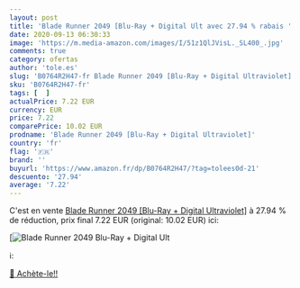 ```yaml
---
layout: post
title: 'Blade Runner 2049 [Blu-Ray + Digital Ult avec 27.94 % rabais '
date: 2020-09-13 06:30:33
image: 'https://m.media-amazon.com/images/I/51z1QlJVisL._SL400_.jpg'
comments: true
category: ofertas
author: 'tole.es'
slug: 'B0764R2H47-fr Blade Runner 2049 [Blu-Ray + Digital Ultraviolet]'
sku: 'B0764R2H47-fr'
tags: [  ]
actualPrice: 7.22 EUR
currency: EUR
price: 7.22
comparePrice: 10.02 EUR
prodname: 'Blade Runner 2049 [Blu-Ray + Digital Ultraviolet]'
country: 'fr'
flag: '🇫🇷'
brand: ''
buyurl: 'https://www.amazon.fr/dp/B0764R2H47/?tag=tolees0d-21'
descuento: '27.94'
average: '7.22'
---
```


C'est en vente [Blade Runner 2049 [Blu-Ray + Digital Ultraviolet]](https://www.amazon.fr/dp/B0764R2H47/?tag=tolees0d-21)  à  27.94 % de réduction, prix final  7.22 EUR (original: 10.02 EUR) ici:

[![Blade Runner 2049 [Blu-Ray + Digital Ult](https://m.media-amazon.com/images/I/51z1QlJVisL._SL400_.jpg)](https://www.amazon.fr/dp/B0764R2H47/?tag=tolees0d-21)

ℹ️:


[🛒 Achète-le!!](https://www.amazon.fr/dp/B0764R2H47/?tag=tolees0d-21)
